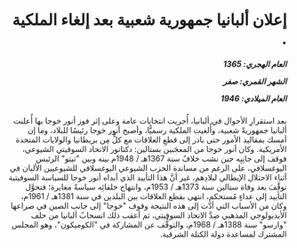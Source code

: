 <h1 dir="rtl">إعلان ألبانيا جمهورية شعبية بعد إلغاء الملكية .</h1>

<h5 dir="rtl">العام الهجري:  1365

الشهر القمري: صفر

العام الميلادي: 1946</h5>

<p dir="rtl">بعد استقرارِ الأحوال في ألبانيا، أُجريت انتخابات عامة وعلى إثر فوز أنور خوجا بها أُعلنت ألبانيا جمهوريةً شعبية، وأُلغيت الملكية رسميًّا، وأصبح أنور خوجا رئيسًا للبلاد، وما إن أمسك بمقاليد الأمور حتى بادر إلى قطعِ العلاقات مع كلٍّ مِن بريطانيا والولايات المتحدة الأمريكية. وكان أنور خوجا من المعجَبين بستالين: دكتاتور الاتحاد السوفيتي الشيوعي، فوقف إلى جانِبِه حين نشب خلافٌ سنة 1367هـ / 1948م بينه وبين "تيتو" الرئيس اليوغسلافي، على الرغم من مساندة الحزب الشيوعي اليوغسلافي للشيوعيين الألبان في أثناء الاحتلال الإيطالي لبلادِهم، غير أنَّ هذا التأييد الذي أبداه أنور خوجا للسياسة السوفيتية توقَّفَ بعد وفاة ستالين سنة 1373هـ / 1953م، وانتهاج خلفائِه سياسةً مغايرة؛ فتحوَّل التأييد إلى عداءٍ مُستحكم، انتهى بقطع العلاقات بين البلدين في سنة 1381هـ / 1961م، وكان من الأسباب التي أدَّت إلى هذه النتيجة وقوف "خوجا" إلى جانب الصين في صراعها الأيديولوجي المذهبي ضِدَّ الاتحاد السوفيتي، ثم أعقب ذلك انسحابُ ألبانيا من حلف "وارسو" سنة 1388هـ / 1968م، والتوقُّف عن المشاركة في "الكوميكون"، وهو المجلس المشترك لمساعدة دولة الكتلة الشرقية.</p></br>
